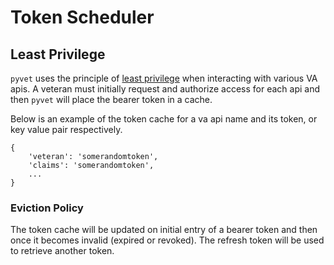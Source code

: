 # Token Scheduler

## Least Privilege

`pyvet` uses the principle of
[least privilege](https://en.wikipedia.org/wiki/Principle_of_least_privilege)
when interacting with various VA apis. A veteran must initially request and
authorize access for each api and then `pyvet` will place the bearer token in a
cache.

Below is an example of the token cache for a va api
name and its token, or key value pair respectively.

```python3
{
    'veteran': 'somerandomtoken',
    'claims': 'somerandomtoken',
    ...
}
```

### Eviction Policy

The token cache will be updated on initial entry of a bearer token and then
once it becomes invalid (expired or revoked). The refresh token will be used
to retrieve another token.
